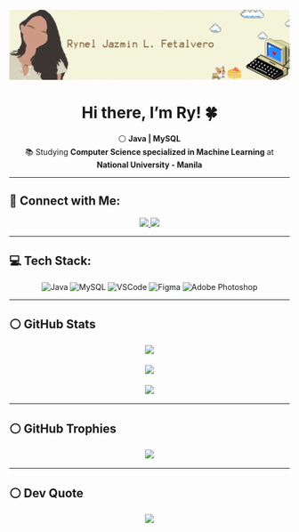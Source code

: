 <!-- Banner -->
<p align="center">
  <img src="https://github.com/ryjaz/ryjaz/blob/main/rybanner.gif?raw=true" alt="Rynel Banner" width="1000">
</p>

<!-- Intro -->
<h1 align="center">Hi there, I’m Ry! 🍀</h1>

<p align="center">
  ⚪ <strong> Java | MySQL</strong>  
  <br>📚 Studying <strong>Computer Science specialized in Machine Learning</strong> at <strong>National University - Manila</strong>  
</p>

---

## 🔗 Connect with Me:
<p align="center">
  <a href="https://instagram.com/jazminnnrrr">
    <img src="https://img.shields.io/badge/Instagram-B08968?logo=instagram&logoColor=white&style=for-the-badge">
  </a>
  <a href="mailto:rynelfetalvero192@gmail.com">
    <img src="https://img.shields.io/badge/Email-D4A373?logo=gmail&logoColor=white&style=for-the-badge">
  </a>
</p>

---

## 💻 Tech Stack:
<p align="center"> 
  <img src="https://cdn.jsdelivr.net/gh/devicons/devicon/icons/java/java-original.svg" width="50px" title="Java"> 
  <img src="https://cdn.jsdelivr.net/gh/devicons/devicon/icons/mysql/mysql-original.svg" width="50px" title="MySQL">
  <img src="https://cdn.jsdelivr.net/gh/devicons/devicon/icons/vscode/vscode-original.svg" width="50px" title="VSCode"> 
  <img src="https://cdn.jsdelivr.net/gh/devicons/devicon/icons/figma/figma-original.svg" width="50px" title="Figma">
  <img src="https://upload.wikimedia.org/wikipedia/commons/a/af/Adobe_Photoshop_CC_icon.svg" width="50px" title="Adobe Photoshop">
</p>

---

## ⚪ GitHub Stats
<p align="center">
  <img src="https://github-readme-stats.vercel.app/api?username=ryjaz&show_icons=true&bg_color=F5F5DC&title_color=D4A373&text_color=8B6B42&icon_color=D4A373">
  <br><br>
  <img src="https://github-readme-streak-stats.herokuapp.com/?user=ryjaz&theme=beige&hide_border=false&ring=D4A373&fire=E5C07B&sideNums=C5A770">
  <br><br>
  <img src="https://github-readme-stats.vercel.app/api/top-langs/?username=ryjaz&theme=default&hide_border=false&bg_color=F5F5DC&title_color=D4A373&text_color=8B6B42&layout=compact">
</p>

---

## ⚪ GitHub Trophies
<p align="center">
  <img src="https://github-profile-trophy.vercel.app/?username=ryjaz&theme=flat&no-frame=false&no-bg=true&margin-w=4&title=Goldenrod&text=D4A373">
</p>

---

## ⚪ Dev Quote
<p align="center">
  <img src="https://quotes-github-readme.vercel.app/api?type=horizontal&theme=light">
</p>
